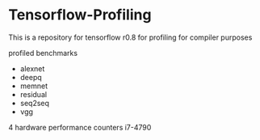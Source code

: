 # Tensorflow-Profiling
This is a repository for tensorflow r0.8 for profiling for compiler purposes

profiled benchmarks

* alexnet
* deepq
* memnet
* residual
* seq2seq
* vgg

4 hardware performance counters i7-4790

